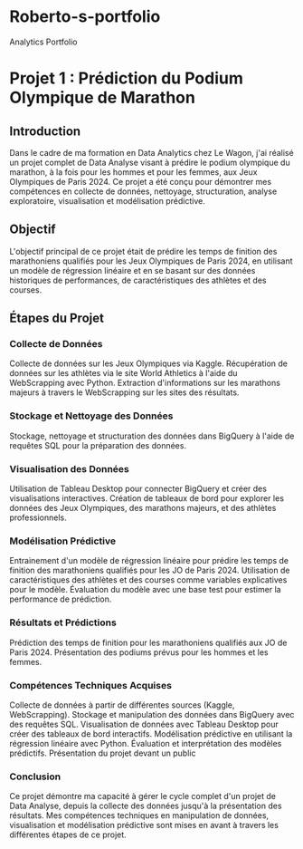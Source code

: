 # Roberto-s-portfolio

Analytics Portfolio

# Projet 1 : Prédiction du Podium Olympique de Marathon

## Introduction

Dans le cadre de ma formation en Data Analytics chez Le Wagon, j'ai réalisé un projet complet de Data Analyse visant à prédire le podium olympique du marathon, à la fois pour les hommes et pour les femmes, aux Jeux Olympiques de Paris 2024. Ce projet a été conçu pour démontrer mes compétences en collecte de données, nettoyage, structuration, analyse exploratoire, visualisation et modélisation prédictive.

## Objectif

L'objectif principal de ce projet était de prédire les temps de finition des marathoniens qualifiés pour les Jeux Olympiques de Paris 2024, en utilisant un modèle de régression linéaire et en se basant sur des données historiques de performances, de caractéristiques des athlètes et des courses.

## Étapes du Projet

### Collecte de Données
Collecte de données sur les Jeux Olympiques via Kaggle.
Récupération de données sur les athlètes via le site World Athletics à l'aide du WebScrapping avec Python.
Extraction d'informations sur les marathons majeurs à travers le WebScrapping sur les sites des résultats.
     
### Stockage et Nettoyage des Données
Stockage, nettoyage et structuration des données dans BigQuery à l'aide de requêtes SQL pour la préparation des données.

### Visualisation des Données
Utilisation de Tableau Desktop pour connecter BigQuery et créer des visualisations interactives.
Création de tableaux de bord pour explorer les données des Jeux Olympiques, des marathons majeurs, et des athlètes professionnels.

### Modélisation Prédictive
Entrainement d'un modèle de régression linéaire pour prédire les temps de finition des marathoniens qualifiés pour les JO de Paris 2024.
Utilisation de caractéristiques des athlètes et des courses comme variables explicatives pour le modèle.
Évaluation du modèle avec une base test pour estimer la performance de prédiction.

### Résultats et Prédictions

Prédiction des temps de finition pour les marathoniens qualifiés aux JO de Paris 2024.
Présentation des podiums prévus pour les hommes et les femmes.

### Compétences Techniques Acquises
Collecte de données à partir de différentes sources (Kaggle, WebScrapping).
Stockage et manipulation des données dans BigQuery avec des requêtes SQL.
Visualisation de données avec Tableau Desktop pour créer des tableaux de bord interactifs.
Modélisation prédictive en utilisant la régression linéaire avec Python.
Évaluation et interprétation des modèles prédictifs.
Présentation du projet devant un public

### Conclusion
Ce projet démontre ma capacité à gérer le cycle complet d'un projet de Data Analyse, depuis la collecte des données jusqu'à la présentation des résultats. 
Mes compétences techniques en manipulation de données, visualisation et modélisation prédictive sont mises en avant à travers les différentes étapes de ce projet. 
